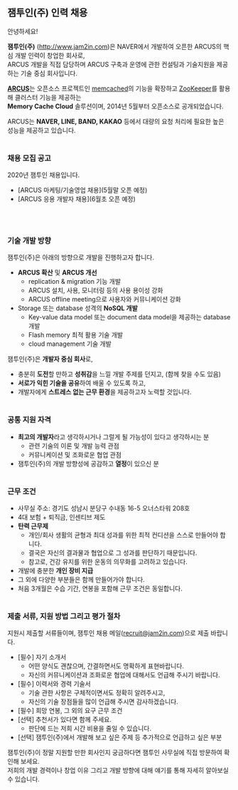 ## 잼투인(주) 인력 채용

안녕하세요!

**잼투인(주)** (<http://www.jam2in.com>)은 NAVER에서 개발하여 오픈한 ARCUS의 핵심 개발 인력이 창업한 회사로, <br />
ARCUS 개발을 직접 담당하며 ARCUS 구축과 운영에 관한 컨설팅과 기술지원을 제공하는 기술 중심 회사입니다. 

[**ARCUS**](<http://naver.github.io/arcus>)는 오픈소스 프로젝트인 [memcached](<https://memcached.org>)의 기능을 확장하고
[ZooKeeper](<https://zookeeper.apache.org>)를 활용해 클러스터 기능을 제공하는 <br />
**Memory Cache Cloud** 솔루션이며, 2014년 5월부터 오픈소스로 공개되었습니다.

ARCUS는 **NAVER, LINE, BAND, KAKAO** 등에서 대량의 요청 처리에 필요한 높은 성능을 제공하고 있습니다.
<br /> &nbsp;

### 채용 모집 공고

2020년 잼투인 채용입니다. <br />

- [ARCUS 마케팅/기술영업 채용](5월말 오픈 예정)
- [ARCUS 응용 개발자 채용](6월초 오픈 예정)

<br /> &nbsp;

<!---
- [ARCUS 응용 개발자 채용 (2020 3/10(화) ~ 4/10(금))](dev_arcus_apptech_job_202004.md)
<br /> &nbsp;
--->

<!---
- [NoSQL System SW 신입/경력 개발자 채용 (2018 9/18 ~ 9/30)](dev_nosql_2018_second_half.md)
- [NoSQL System SW 인턴 개발자 채용 (2018 9/18 ~ 9/30)](dev_intern_2018_second_half.md)
<br /> &nbsp;

마케팅/기술영업 분야는 상시 모집합니다. <br />
- [NoSQL System SW 마케팅/기술영업 채용](marketing_sales_job_always.md)
<br /> &nbsp;
--->

### 기술 개발 방향 

잼투인(주)은 아래의 방향으로 개발을 진행하고자 합니다.

- **ARCUS 확산** 및 **ARCUS 개선**
  - replication & migration 기능 개발
  - ARCUS 설치, 사용, 모니터링 등의 사용 용이성 강화
  - ARCUS offline meeting으로 사용자와 커뮤니케이션 강화
- Storage 또는 database 성격의 **NoSQL 개발**
  - Key-value data model 또는 document data model을 제공하는 database 개발
  - Flash memory 최적 활용 기술 개발
  - cloud management 기술 개발

잼투인(주)은 **개발자 중심 회사**로,

- 충분히 **도전**할 만하고 **성취감**을 느낄 개발 주제를 던지고, (함께 찾을 수도 있음)
- **서로가 익힌 기술을 공유**하여 배울 수 있도록 하고,
- 개발자에게 **스트레스 없는 근무 환경**을 제공하고자 노력할 것입니다.
<br /> &nbsp;

### 공통 지원 자격

- **최고의 개발자**라고 생각하시거나 그럴게 될 가능성이 있다고 생각하시는 분
  - 관련 기술의 이론 및 개발 능력 관점
  - 커뮤니케이션 및 조화로운 협업 관점
- 잼투인(주)의 개발 방향성에 공감하고 **열정**이 있으신 분
<br /> &nbsp;

### 근무 조건

- 사무실 주소: 경기도 성남시 분당구 수내동 16-5 오너스타워 208호
- 4대 보험 + 퇴직금, 인센티브 제도
- **탄력 근무제**
  - 개인/회사 생활의 균형과 최대 성과를 위한 최적 컨디션을 스스로 만들어야 합니다.
  - 결국은 자신의 결과물과 협업으로 그 성과를 판단하기 때문입니다.
  - 참고로, 건강 유지를 위한 운동의 의무화를 고려하고 있습니다.
- 개발에 충분한 **개인 장비 지급**
- 그 외에 다양한 부분들은 함께 만들어가야 합니다.
- 처음 3개월은 수습 기간, 연봉을 포함해 근무 조건은 동일합니다.
<br /> &nbsp;

### 제출 서류, 지원 방법 그리고 평가 절차

지원시 제출할 서류들이며, 잼투인 채용 메일(recruit@jam2in.com)으로 제출 바랍니다.

- [필수] 자기 소개서 
  - 어떤 양식도 괜찮으며, 간결하면서도 명확하게 표현바랍니다.
  - 자신의 커뮤니케이션과 조화로운 협업에 대해서도 언급해 주시기 바랍니다.
- [필수] 이력서와 경력 기술서
  - 기술 관한 사항은 구체적이면서도 정확히 알려주시고,
  - 자신의 기술 장점들을 많이 언급해 주시면 감사하겠습니다.
- [필수] 희망 연봉, 그 외의 요구 근무 조건
- [선택] 추천서가 있다면 함께 주세요. 
  - 판단에 드는 저희 시간 비용을 줄일 수 있습니다. 
- [선택] 잼투인(주)에서 개발해 보고 싶은 주제 등 추가적으로 언급하고 싶은 부분

잼투인(주)이 정말 지원할 만한 회사인지 궁금하다면 잼투인 사무실에 직접 방문하여 확인해 보세요. <br />
저희의 개발 경력이나 창업 이유 그리고 개발 방향에 대해 얘기를 통해 자세히 알아보실 수 있습니다.
